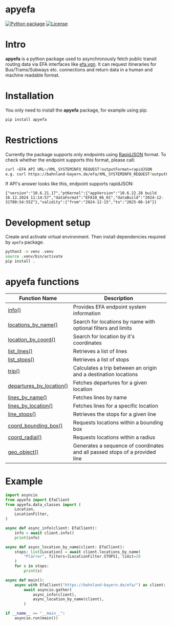 # apyefa
[![Python package](https://github.com/alex-jung/apyefa/actions/workflows/python-package.yml/badge.svg)](https://github.com/alex-jung/apyefa/actions/workflows/python-package.yml)
[![License](https://img.shields.io/badge/License-MIT-yellow.svg)](https://opensource.org/licenses/MIT)

# Intro
**apyefa** is a python package used to asynchronously fetch public transit routing data via EFA  interfaces like [efa.vgn](https://efa.vgn.de/vgnExt_oeffi/"). It can request itineraries for Bus/Trams/Subways etc. connections and return data in a human and machine readable format.

# Installation
You only need to install the **apyefa** package, for example using pip:
``` bash
pip install apyefa
```

# Restrictions
Currently the package supports only endpoints using [RapidJSON](https://rapidjson.org/) format. To check whether the endpoint supports this format, please call:
``` bash
curl <EFA API URL>/XML_SYSTEMINFO_REQUEST?outputFormat=rapidJSON
e.g. curl https://bahnland-bayern.de/efa/XML_SYSTEMINFO_REQUEST?outputFormat=rapidJSON
```
If API's answer looks like this, endpoint supports rapidJSON:
```
{"version":"10.6.21.17","ptKernel":{"appVersion":"10.6.22.28 build 16.12.2024 11:14:57","dataFormat":"EFA10_06_01","dataBuild":"2024-12-31T00:54:55Z"},"validity":{"from":"2024-12-15","to":"2025-06-14"}}
```

# Development setup
Create and activate virtual environment. Then install dependencies required by `apefa` package.
``` bash
python3 -m venv .venv
source .venv/bin/activate
pip install .
```

# apyefa functions
|Function Name                                                |Description|
|----------------------------------------------------|-----------|
|[info()](https://github.com/alex-jung/apyefa/wiki/info)|Provides EFA endpoint system information|
|[locations_by_name()](https://github.com/alex-jung/apyefa/wiki/locations_by_name)|Search for locations by name with optional filters and limits|
|[location_by_coord()](https://github.com/alex-jung/apyefa/wiki/location_by_coord)|Search for location by it's coordinates|
|[list_lines()](https://github.com/alex-jung/apyefa/wiki/list_lines)|Retrieves a list of lines|
|[list_stops()](https://github.com/alex-jung/apyefa/wiki/list_stops)|Retrieves a list of stops|
|[trip()](https://github.com/alex-jung/apyefa/wiki/trip)|Calculates a trip between an origin and a destination locations|
|[departures_by_location()](https://github.com/alex-jung/apyefa/wiki/departures_by_location)|Fetches departures for a given location|
|[lines_by_name()](https://github.com/alex-jung/apyefa/wiki/lines_by_name)|Fetches lines by name|
|[lines_by_location()](https://github.com/alex-jung/apyefa/wiki/lines_by_location)|Fetches lines for a specific location|
|[line_stops()](https://github.com/alex-jung/apyefa/wiki/line_stops)|Retrieves the stops for a given line|
|[coord_bounding_box()](https://github.com/alex-jung/apyefa/wiki/coord_bounding_box)|Requests locations within a bounding box|
|[coord_radial()](https://github.com/alex-jung/apyefa/wiki/coord_radial)|Requests locations within a radius|
|[geo_object()](https://github.com/alex-jung/apyefa/wiki/geo_object)|Generates a sequence of coordinates and all passed stops of a provided line|


# Example
``` python
import asyncio
from apyefa import EfaClient
from apyefa.data_classes import (
    Location,
    LocationFilter,
)

async def async_info(client: EfaClient):
    info = await client.info()
    print(info)

async def async_location_by_name(client: EfaClient):
    stops: list[Location] = await client.locations_by_name(
        "Plärrer", filters=[LocationFilter.STOPS], limit=20
    )
    for s in stops:
        print(s)    

async def main():
    async with EfaClient("https://bahnland-bayern.de/efa/") as client:
        await asyncio.gather(
            async_info(client),
            async_location_by_name(client),
        )

if __name__ == "__main__":
    asyncio.run(main())
```
